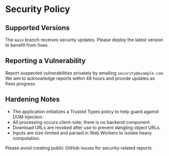 # Security Policy

## Supported Versions
The `main` branch receives security updates. Please deploy the latest version to benefit from fixes.

## Reporting a Vulnerability
Report suspected vulnerabilities privately by emailing `security@example.com`. We aim to acknowledge reports within 48 hours and provide updates as fixes progress.

## Hardening Notes
- The application initializes a Trusted Types policy to help guard against DOM injection.
- All processing occurs client-side; there is no backend component.
- Download URLs are revoked after use to prevent dangling object URLs.
- Inputs are size-limited and parsed in Web Workers to isolate heavy computation.

Please avoid creating public GitHub issues for security-related reports.

